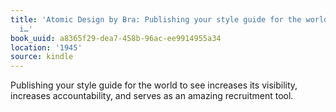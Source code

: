 ```yaml
---
title: 'Atomic Design by Bra: Publishing your style guide for the world to see increases
  i…'
book_uuid: a8365f29-dea7-458b-96ac-ee9914955a34
location: '1945'
source: kindle
---
```


Publishing your style guide for the world to see increases its visibility, increases accountability, and serves as an amazing recruitment tool.